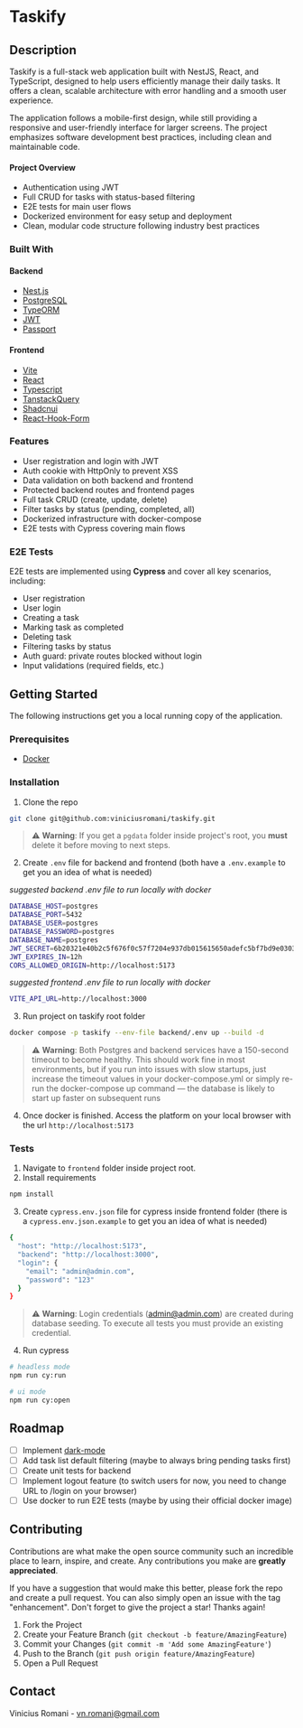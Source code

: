 # Taskify
<!-- ABOUT THE PROJECT -->
## Description

Taskify is a full-stack web application built with NestJS, React, and TypeScript, designed to help users efficiently manage their daily tasks. It offers a clean, scalable architecture with error handling and a smooth user experience.

The application follows a mobile-first design, while still providing a responsive and user-friendly interface for larger screens. The project emphasizes software development best practices, including clean and maintainable code.

#### Project Overview
- Authentication using JWT
- Full CRUD for tasks with status-based filtering
- E2E tests for main user flows
- Dockerized environment for easy setup and deployment
- Clean, modular code structure following industry best practices

### Built With

#### Backend
* [Nest.js](https://nestjs.com)
* [PostgreSQL](https://www.postgresql.org)
* [TypeORM](https://typeorm.io)
* [JWT](https://github.com/nestjs/jwt)
* [Passport](https://docs.nestjs.com/recipes/passport)

#### Frontend
* [Vite](https://vite.dev/)
* [React](https://reactjs.org/)
* [Typescript](https://www.typescriptlang.org/)
* [TanstackQuery](https://tanstack.com/query/latest)
* [Shadcnui](https://ui.shadcn.com/)
* [React-Hook-Form](https://react-hook-form.com/)

### Features
- User registration and login with JWT
- Auth cookie with HttpOnly to prevent XSS
- Data validation on both backend and frontend
- Protected backend routes and frontend pages
- Full task CRUD (create, update, delete)
- Filter tasks by status (pending, completed, all)
- Dockerized infrastructure with docker-compose
- E2E tests with Cypress covering main flows

### E2E Tests

E2E tests are implemented using **Cypress** and cover all key scenarios, including:

- User registration
- User login
- Creating a task
- Marking task as completed
- Deleting task
- Filtering tasks by status
- Auth guard: private routes blocked without login
- Input validations (required fields, etc.)

<!-- GETTING STARTED -->
## Getting Started

The following instructions get you a local running copy of the application.

### Prerequisites

* [Docker](https://docs.docker.com/desktop/)

### Installation

1. Clone the repo
```sh
git clone git@github.com:viniciusromani/taskify.git
```
> ⚠️ **Warning**: If you get a `pgdata` folder inside project's root, you **must** delete it before moving to next steps.

2. Create `.env` file for backend and frontend (both have a `.env.example` to get you an idea of what is needed)

*suggested backend .env file to run locally with docker*
```.sh
DATABASE_HOST=postgres
DATABASE_PORT=5432
DATABASE_USER=postgres
DATABASE_PASSWORD=postgres
DATABASE_NAME=postgres
JWT_SECRET=6b20321e40b2c5f676f0c57f7204e937db015615650adefc5bf7bd9e03035559
JWT_EXPIRES_IN=12h
CORS_ALLOWED_ORIGIN=http://localhost:5173
```
*suggested frontend .env file to run locally with docker*
```.sh
VITE_API_URL=http://localhost:3000
```

3. Run project on taskify root folder
```sh
docker compose -p taskify --env-file backend/.env up --build -d
```
> ⚠️ **Warning**: Both Postgres and backend services have a 150-second timeout to become healthy. This should work fine in most environments, but if you run into issues with slow startups, just increase the timeout values in your docker-compose.yml or simply re-run the docker-compose up command — the database is likely to start up faster on subsequent runs

4. Once docker is finished. Access the platform on your local browser with the url `http://localhost:5173`

### Tests

1. Navigate to `frontend` folder inside project root.
2. Install requirements
```sh
npm install
```
3. Create `cypress.env.json` file for cypress inside frontend folder (there is a `cypress.env.json.example` to get you an idea of what is needed)
```sh
{
  "host": "http://localhost:5173",
  "backend": "http://localhost:3000",
  "login": {
    "email": "admin@admin.com",
    "password": "123"
  }
}
```
> ⚠️ **Warning**: Login credentials (admin@admin.com) are created during database seeding. To execute all tests you must provide an existing credential.

4. Run cypress 
```sh
# headless mode
npm run cy:run

# ui mode
npm run cy:open
```

<!-- ROADMAP -->
## Roadmap

- [ ] Implement [dark-mode](https://ui.shadcn.com/docs/dark-mode/vite)
- [ ] Add task list default filtering (maybe to always bring pending tasks first)
- [ ] Create unit tests for backend
- [ ] Implement logout feature (to switch users for now, you need to change URL to /login on your browser)
- [ ] Use docker to run E2E tests (maybe by using their official docker image)

<!-- CONTRIBUTING -->
## Contributing

Contributions are what make the open source community such an incredible place to learn, inspire, and create. Any contributions you make are **greatly appreciated**.

If you have a suggestion that would make this better, please fork the repo and create a pull request. You can also simply open an issue with the tag "enhancement".
Don't forget to give the project a star! Thanks again!

1. Fork the Project
2. Create your Feature Branch (`git checkout -b feature/AmazingFeature`)
3. Commit your Changes (`git commit -m 'Add some AmazingFeature'`)
4. Push to the Branch (`git push origin feature/AmazingFeature`)
5. Open a Pull Request

<!-- CONTACT -->
## Contact

Vinicius Romani - vn.romani@gmail.com
